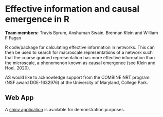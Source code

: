 # Effective information and causal emergence in R
**Team members:** Travis Byrum, Anshuman Swain, Brennan Klein and William F Fagan

R code/package for calculating effective information in networks. This can then be used to search for macroscale representations of a network such that the coarse grained representation has more effective information than the microscale, a phenomenon known as causal emergence (see Klein and Hoel, 2020). 

AS would like to acknowledge support from the COMBINE NRT program (NSF award DGE-1632976) at the University of Maryland, College Park.

## Web App

A [shiny application](https://einet.shinyapps.io/einet/) is available for demonstration purposes.
